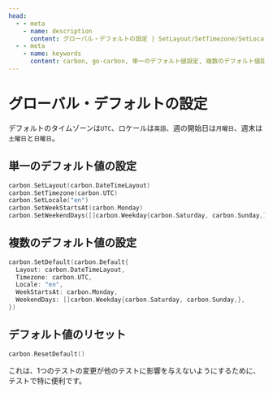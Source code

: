 ```yaml
---
head:
  - - meta
    - name: description
      content: グローバル・デフォルトの設定 | SetLayout/SetTimezone/SetLocale/SetWeekStartsAt/SetWeekendDays の個別設定と、SetDefault による一括設定を提供。ResetDefault でリセット可能、テストの分離に有用
  - - meta
    - name: keywords
      content: carbon, go-carbon, 単一のデフォルト値設定, 複数のデフォルト値設定, デフォルト値リセット
---
```


# グローバル・デフォルトの設定
デフォルトのタイムゾーンは`UTC`、ロケールは`英語`、週の開始日は`月曜日`、週末は`土曜日`と`日曜日`。

## 単一のデフォルト値の設定
```go
carbon.SetLayout(carbon.DateTimeLayout)
carbon.SetTimezone(carbon.UTC)
carbon.SetLocale("en")
carbon.SetWeekStartsAt(carbon.Monday)
carbon.SetWeekendDays([]carbon.Weekday{carbon.Saturday, carbon.Sunday,})
```

## 複数のデフォルト値の設定
```go
carbon.SetDefault(carbon.Default{
  Layout: carbon.DateTimeLayout,
  Timezone: carbon.UTC,
  Locale: "en",
  WeekStartsAt: carbon.Monday,
  WeekendDays: []carbon.Weekday{carbon.Saturday, carbon.Sunday,},
})
```

## デフォルト値のリセット
```go
carbon.ResetDefault()
```
これは、1つのテストの変更が他のテストに影響を与えないようにするために、テストで特に便利です。